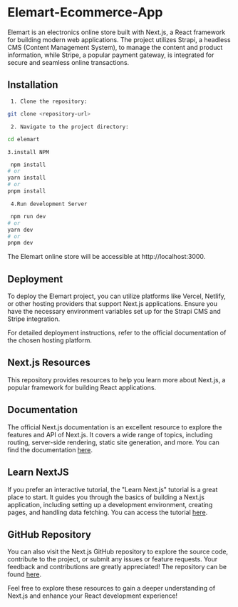# Elemart-Ecommerce-App

Elemart is an electronics online store built with Next.js, a React framework for building modern web applications. The project utilizes Strapi, a headless CMS (Content Management System), to manage the content and product information, while Stripe, a popular payment gateway, is integrated for secure and seamless online transactions.

## Installation

     1. Clone the repository:

```bash
git clone <repository-url>

```

     2. Navigate to the project directory:

```bash
cd elemart
```

    3.install NPM

```bash
 npm install
# or
yarn install
# or
pnpm install
```

     4.Run development Server

```bash
 npm run dev
# or
yarn dev
# or
pnpm dev
```

The Elemart online store will be accessible at http://localhost:3000.

## Deployment

To deploy the Elemart project, you can utilize platforms like Vercel, Netlify, or other hosting providers that support Next.js applications. Ensure you have the necessary environment variables set up for the Strapi CMS and Stripe integration.

For detailed deployment instructions, refer to the official documentation of the chosen hosting platform.

## Next.js Resources

This repository provides resources to help you learn more about Next.js, a popular framework for building React applications.

## Documentation

The official Next.js documentation is an excellent resource to explore the features and API of Next.js. It covers a wide range of topics, including routing, server-side rendering, static site generation, and more. You can find the documentation [here](https://nextjs.org/docs).

## Learn NextJS

If you prefer an interactive tutorial, the "Learn Next.js" tutorial is a great place to start. It guides you through the basics of building a Next.js application, including setting up a development environment, creating pages, and handling data fetching. You can access the tutorial [here](https://nextjs.org/learn/foundations/about-nextjs).

## GitHub Repository

You can also visit the Next.js GitHub repository to explore the source code, contribute to the project, or submit any issues or feature requests. Your feedback and contributions are greatly appreciated! The repository can be found [here](https://github.com/vercel/next.js).

Feel free to explore these resources to gain a deeper understanding of Next.js and enhance your React development experience!
